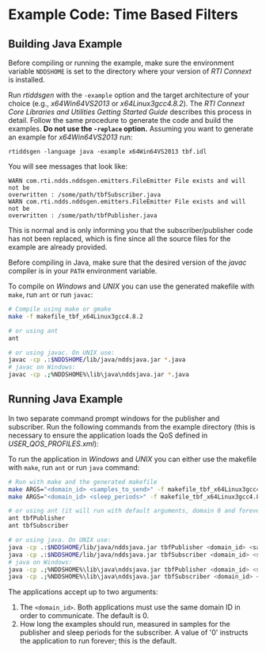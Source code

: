 # Example Code: Time Based Filters

## Building Java Example
Before compiling or running the example, make sure the environment variable
`NDDSHOME` is set to the directory where your version of *RTI Connext* is
installed.

Run *rtiddsgen* with the `-example` option and the target architecture of your
choice (e.g., *x64Win64VS2013* or *x64Linux3gcc4.8.2*). The *RTI Connext Core
Libraries and Utilities Getting Started Guide* describes this process in detail.
Follow the same procedure to generate the code and build the examples. **Do not
use the `-replace` option.** Assuming you want to generate an example for
*x64Win64VS2013* run:
```
rtiddsgen -language java -example x64Win64VS2013 tbf.idl
```

You will see messages that look like:
```
WARN com.rti.ndds.nddsgen.emitters.FileEmitter File exists and will not be
overwritten : /some/path/tbfSubscriber.java
WARN com.rti.ndds.nddsgen.emitters.FileEmitter File exists and will not be
overwritten : /some/path/tbfPublisher.java
```

This is normal and is only informing you that the subscriber/publisher code has
not been replaced, which is fine since all the source files for the example are
already provided.

Before compiling in Java, make sure that the desired version of the *javac*
compiler is in your `PATH` environment variable.

To compile on *Windows* and *UNIX* you can use the generated makefile with
`make`, run `ant` or run `javac`:
``` sh
# Compile using make or gmake
make -f makefile_tbf_x64Linux3gcc4.8.2

# or using ant
ant

# or using javac. On UNIX use:
javac -cp .:$NDDSHOME/lib/java/nddsjava.jar *.java
# javac on Windows:
javac -cp .;%NDDSHOME%\lib\java\nddsjava.jar *.java
```

## Running Java Example
In two separate command prompt windows for the publisher and subscriber.
Run the following commands from the example directory (this is necessary to
ensure the application loads the QoS defined in *USER_QOS_PROFILES.xml*):

To run the application in *Windows* and *UNIX* you can either use the makefile
with `make`, run `ant` or run `java` command:
``` sh
# Run with make and the generated makefile
make ARGS="<domain_id> <samples_to_send>" -f makefile_tbf_x64Linux3gcc4.8.2 tbfPublisher
make ARGS="<domain_id> <sleep_periods>" -f makefile_tbf_x64Linux3gcc4.8.2 tbfSubscriber

# or using ant (it will run with default arguments, domain 0 and forever)
ant tbfPublisher
ant tbfSubscriber

# or using java. On UNIX use:
java -cp .:$NDDSHOME/lib/java/nddsjava.jar tbfPublisher <domain_id> <samples_to_send>
java -cp .:$NDDSHOME/lib/java/nddsjava.jar tbfSubscriber <domain_id> <sleep_periods>
# java on Windows:
java -cp .;%NDDSHOME%\lib\java\nddsjava.jar tbfPublisher <domain_id> <samples_to_send>
java -cp .;%NDDSHOME%\lib\java\nddsjava.jar tbfSubscriber <domain_id> <sleep_periods>
```

The applications accept up to two arguments:

1. The `<domain_id>`. Both applications must use the same domain ID in order to
communicate. The default is 0.
2. How long the examples should run, measured in samples for the publisher
and sleep periods for the subscriber. A value of '0' instructs the
application to run forever; this is the default.